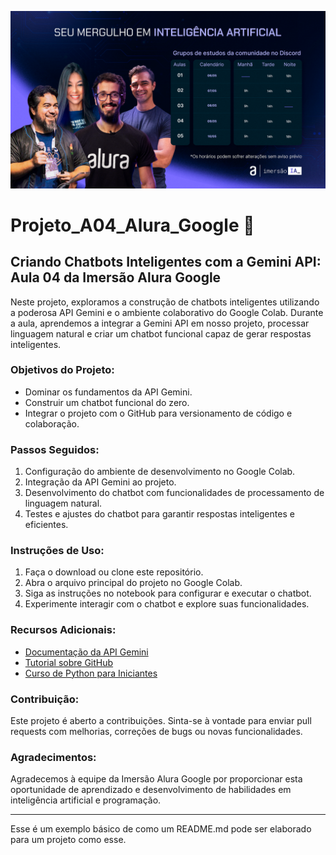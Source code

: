 <!-- Background Image -->
<p align="center">
  <img src="https://github.com/Vicente-Reis/vr_imagens/blob/main/Alura_1920_1080_POS4.jpg" alt="Background Image" />
</p>

# Projeto_A04_Alura_Google 🤖

## Criando Chatbots Inteligentes com a Gemini API: Aula 04 da Imersão Alura Google

Neste projeto, exploramos a construção de chatbots inteligentes utilizando a poderosa API Gemini e o ambiente colaborativo do Google Colab. Durante a aula, aprendemos a integrar a Gemini API em nosso projeto, processar linguagem natural e criar um chatbot funcional capaz de gerar respostas inteligentes.

### Objetivos do Projeto:

- Dominar os fundamentos da API Gemini.
- Construir um chatbot funcional do zero.
- Integrar o projeto com o GitHub para versionamento de código e colaboração.

### Passos Seguidos:

1. Configuração do ambiente de desenvolvimento no Google Colab.
2. Integração da API Gemini ao projeto.
3. Desenvolvimento do chatbot com funcionalidades de processamento de linguagem natural.
4. Testes e ajustes do chatbot para garantir respostas inteligentes e eficientes.

### Instruções de Uso:

1. Faça o download ou clone este repositório.
2. Abra o arquivo principal do projeto no Google Colab.
3. Siga as instruções no notebook para configurar e executar o chatbot.
4. Experimente interagir com o chatbot e explore suas funcionalidades.

### Recursos Adicionais:

- [Documentação da API Gemini](https://support.gemini.com/hc/pt-br/articles/204732875-Como-posso-usar-a-API-Gemini)
- [Tutorial sobre GitHub](https://www.alura.com.br/artigos/o-que-e-git-github)
- [Curso de Python para Iniciantes](https://www.alura.com.br/formacao-linguagem-python)

### Contribuição:

Este projeto é aberto a contribuições. Sinta-se à vontade para enviar pull requests com melhorias, correções de bugs ou novas funcionalidades.

### Agradecimentos:

Agradecemos à equipe da Imersão Alura Google por proporcionar esta oportunidade de aprendizado e desenvolvimento de habilidades em inteligência artificial e programação.

---

Esse é um exemplo básico de como um README.md pode ser elaborado para um projeto como esse.
